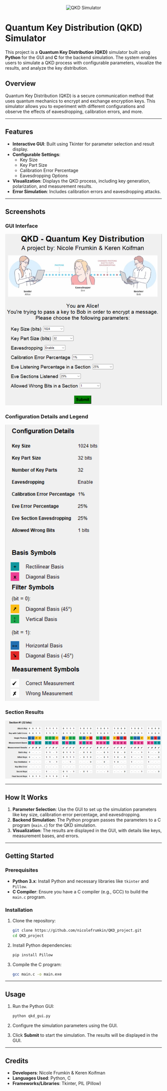<p align="center">
  <img src="https://github.com/user-attachments/assets/5d6b38fb-498d-4c0e-a6cc-40b5ac284d29" width="200" alt="QKD Simulator">
</p>

# Quantum Key Distribution (QKD) Simulator

This project is a **Quantum Key Distribution (QKD)** simulator built using **Python** for the GUI and **C** for the backend simulation. The system enables users to simulate a QKD process with configurable parameters, visualize the results, and analyze the key distribution.

## Overview

Quantum Key Distribution (QKD) is a secure communication method that uses quantum mechanics to encrypt and exchange encryption keys. This simulator allows you to experiment with different configurations and observe the effects of eavesdropping, calibration errors, and more.

---

## Features

- **Interactive GUI**: Built using Tkinter for parameter selection and result display.
- **Configurable Settings**:
  - Key Size
  - Key Part Size
  - Calibration Error Percentage
  - Eavesdropping Options
- **Visualization**: Displays the QKD process, including key generation, polarization, and measurement results.
- **Error Simulation**: Includes calibration errors and eavesdropping attacks.

---

## Screenshots

### GUI Interface
![GUI Interface](./images/GUI_Interface.png)

### Configuration Details and Legend
![Configuration Details and Legend](./images/Configuration_Details_and_Legend.png)

### Section Results
![Section Results](./images/Section_Results.png)

---

## How It Works

1. **Parameter Selection**: Use the GUI to set up the simulation parameters like key size, calibration error percentage, and eavesdropping.
2. **Backend Simulation**: The Python program passes the parameters to a C program (`main.c`) for the QKD simulation.
3. **Visualization**: The results are displayed in the GUI, with details like keys, measurement bases, and errors.

---

## Getting Started

### Prerequisites

- **Python 3.x**: Install Python and necessary libraries like `tkinter` and `Pillow`.
- **C Compiler**: Ensure you have a C compiler (e.g., GCC) to build the `main.c` program.

### Installation

1. Clone the repository:
   ```bash
   git clone https://github.com/nicolefrumkin/QKD_project.git
   cd QKD_project
   ```

2. Install Python dependencies:
   ```bash
   pip install Pillow
   ```

3. Compile the C program:
   ```bash
   gcc main.c -o main.exe
   ```

---

## Usage

1. Run the Python GUI:
   ```bash
   python qkd_gui.py
   ```

2. Configure the simulation parameters using the GUI.

3. Click **Submit** to start the simulation. The results will be displayed in the GUI.
---
## Credits
- **Developers**: Nicole Frumkin & Keren Koifman
- **Languages Used**: Python, C
- **Frameworks/Libraries**: Tkinter, PIL (Pillow)
